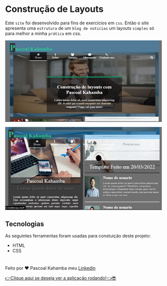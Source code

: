 # Construção de Layouts

Este `site` foi desenvolvido para fins de exercícios em `css`. Então o site apresenta uma `estrutura` de um `blog de noticias` um layouts `simples` só para melhor a minha `prática` em css.

![aqui aparece a foto do site](img/fotoprojeto.PNG)

![aqui aparece a segunda foto do projeto](img/fotoprojeto01.PNG)

## Tecnologias

As seguintes ferramentas foram usadas para constuição deste projeto:

- HTML
- CSS

#

Feito por ❤ Pascoal Kahamba meu [Linkedin](https://www.linkedin.com/in/pascoal-kahamba-7b43bb233?lipi=urn%3Ali%3Apage%3Ad_flagship3_profile_view_base_contact_details%3BTg8LEKayToyytOX1pVAQ%2Bg%3D%3D)

[👉Clique aqui se deseja ver a aplicação rodando!👈😎](https://projeto-layouts.vercel.app/)
